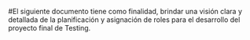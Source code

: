 #El siguiente documento tiene como finalidad, brindar una visión clara y detallada de la
planificación y asignación de roles para el desarrollo del proyecto final de Testing.
